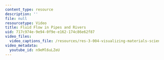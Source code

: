 ```yaml
---
content_type: resource
description: ''
file: null
resourcetype: Video
title: Fluid Flow in Pipes and Rivers
uid: 717c974e-9e94-0f9e-e162-174c86e62f87
video_files:
  video_captions_file: /resources/res-3-004-visualizing-materials-science-fall-2017/student-projects-by-year/2012-MIT/fluid-flow-in-pipes-and-rivers/fluid-flow-in-pipes-and-rivers/n9eMl6uLZeU.vtt
video_metadata:
  youtube_id: n9eMl6uLZeU
---
```

